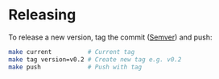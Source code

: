 # Releasing

To release a new version, tag the commit ([Semver](https://semver.org/)) and push:

```sh
make current          # Current tag
make tag version=v0.2 # Create new tag e.g. v0.2
make push             # Push with tag
```
